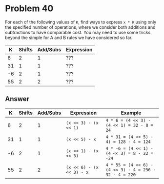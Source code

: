 # Problem 40

For each of the following values of `K`, find ways to express `x * K` using only the
specified number of operations, where we consider both additions and subtractions
to have comparable cost. You may need to use some tricks beyond the simple
for A and B rules we have considered so far.

| K   | Shifts | Add/Subs | Expression |
| --- | ------ | -------- | ---------- |
| 6   | 2      | 1        | ???        |
| 31  | 1      | 1        | ???        |
| -6  | 2      | 1        | ???        |
| 55  | 2      | 2        | ???        |

## Answer

| K   | Shifts | Add/Subs | Expression                | Example                                                 |
| --- | ------ | -------- | ------------------------- | ------------------------------------------------------- |
| 6   | 2      | 1        | `(x << 3) - (x << 1)`     | `4 * 6 = (4 << 3) - (4 << 1) = 32 - 8 = 24`             |
| 31  | 1      | 1        | `(x << 5) - x`            | `4 * 31 = (4 << 5) - 4) = 128 - 4 = 124`                |
| -6  | 2      | 1        | `(x << 1) - (x << 3)`     | `4 * -6 = (4 << 1) - (4 << 3) = 8 - 32 = -24`           |
| 55  | 2      | 2        | `(x << 6) - (x << 3) - x` | `4 * 55 = (4 << 6) - (4 << 3) - 4 = 256 - 32 - 4 = 220` |
